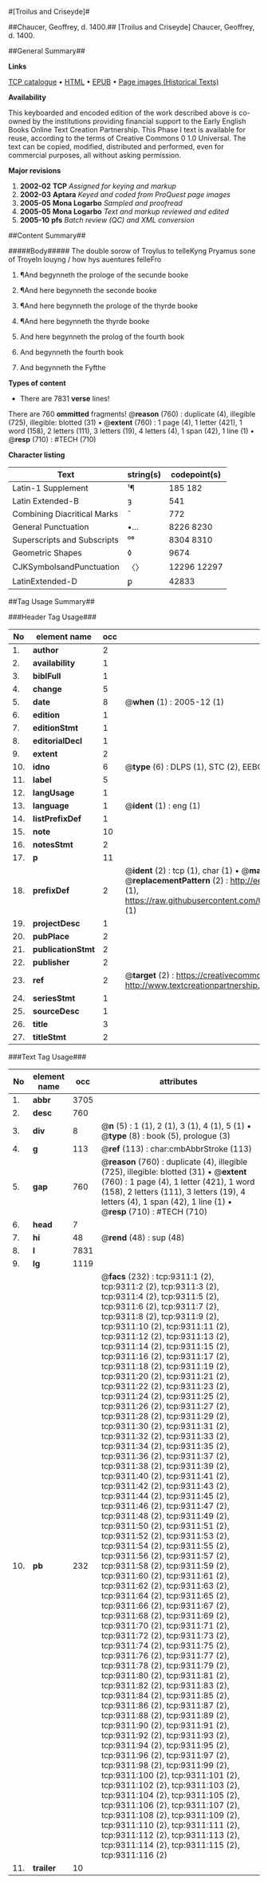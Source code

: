 #[Troilus and Criseyde]#

##Chaucer, Geoffrey, d. 1400.##
[Troilus and Criseyde]
Chaucer, Geoffrey, d. 1400.

##General Summary##

**Links**

[TCP catalogue](http://www.ota.ox.ac.uk/tcp/)  • 
[HTML](http://tei.it.ox.ac.uk/tcp/Texts-HTML/free/A18/A18561.html)  • 
[EPUB](http://tei.it.ox.ac.uk/tcp/Texts-EPUB/free/A18/A18561.epub) • 
[Page images (Historical Texts)](https://data.historicaltexts.jisc.ac.uk/view?pubId=eebo-99844494e&pageId=eebo-99844494e-9311-1)

**Availability**

This keyboarded and encoded edition of the
	       work described above is co-owned by the institutions
	       providing financial support to the Early English Books
	       Online Text Creation Partnership. This Phase I text is
	       available for reuse, according to the terms of Creative
	       Commons 0 1.0 Universal. The text can be copied,
	       modified, distributed and performed, even for
	       commercial purposes, all without asking permission.

**Major revisions**

1. __2002-02__ __TCP__ *Assigned for keying and markup*
1. __2002-03__ __Aptara__ *Keyed and coded from ProQuest page images*
1. __2005-05__ __Mona Logarbo__ *Sampled and proofread*
1. __2005-05__ __Mona Logarbo__ *Text and markup reviewed and edited*
1. __2005-10__ __pfs__ *Batch review (QC) and XML conversion*

##Content Summary##

#####Body#####
The double sorow of Troylus to telleKyng Pryamus sone of TroyeIn louyng / how hys auentures felleFro
1. ¶And begynneth the prologe of the
secunde booke

1. ¶And here begynneth the seconde booke

1. ¶And here begynneth the prologe of
the thyrde booke

1. ¶And here begynneth the thyrde booke

1. And here begynneth the prolog of the fourth
book

1. And begynneth the fourth book

1. And begynneth the Fyfthe

**Types of content**

  * There are 7831 **verse** lines!

There are 760 **ommitted** fragments! 
 @__reason__ (760) : duplicate (4), illegible (725), illegible: blotted (31)  •  @__extent__ (760) : 1 page (4), 1 letter (421), 1 word (158), 2 letters (111), 3 letters (19), 4 letters (4), 1 span (42), 1 line (1)  •  @__resp__ (710) : #TECH (710)

**Character listing**


|Text|string(s)|codepoint(s)|
|---|---|---|
|Latin-1 Supplement|¹¶|185 182|
|Latin Extended-B|ȝ|541|
|Combining             Diacritical Marks|̄|772|
|General Punctuation|•…|8226 8230|
|Superscripts             and Subscripts|⁰⁶|8304 8310|
|Geometric Shapes|◊|9674|
|CJKSymbolsandPunctuation|〈〉|12296 12297|
|LatinExtended-D|ꝑ|42833|

##Tag Usage Summary##

###Header Tag Usage###

|No|element name|occ|attributes|
|---|---|---|---|
|1.|__author__|2||
|2.|__availability__|1||
|3.|__biblFull__|1||
|4.|__change__|5||
|5.|__date__|8| @__when__ (1) : 2005-12 (1)|
|6.|__edition__|1||
|7.|__editionStmt__|1||
|8.|__editorialDecl__|1||
|9.|__extent__|2||
|10.|__idno__|6| @__type__ (6) : DLPS (1), STC (2), EEBO-CITATION (1), PROQUEST (1), VID (1)|
|11.|__label__|5||
|12.|__langUsage__|1||
|13.|__language__|1| @__ident__ (1) : eng (1)|
|14.|__listPrefixDef__|1||
|15.|__note__|10||
|16.|__notesStmt__|2||
|17.|__p__|11||
|18.|__prefixDef__|2| @__ident__ (2) : tcp (1), char (1)  •  @__matchPattern__ (2) : ([0-9\-]+):([0-9IVX]+) (1), (.+) (1)  •  @__replacementPattern__ (2) : http://eebo.chadwyck.com/downloadtiff?vid=$1&page=$2 (1), https://raw.githubusercontent.com/textcreationpartnership/Texts/master/tcpchars.xml#$1 (1)|
|19.|__projectDesc__|1||
|20.|__pubPlace__|2||
|21.|__publicationStmt__|2||
|22.|__publisher__|2||
|23.|__ref__|2| @__target__ (2) : https://creativecommons.org/publicdomain/zero/1.0/ (1), http://www.textcreationpartnership.org/docs/. (1)|
|24.|__seriesStmt__|1||
|25.|__sourceDesc__|1||
|26.|__title__|3||
|27.|__titleStmt__|2||


###Text Tag Usage###

|No|element name|occ|attributes|
|---|---|---|---|
|1.|__abbr__|3705||
|2.|__desc__|760||
|3.|__div__|8| @__n__ (5) : 1 (1), 2 (1), 3 (1), 4 (1), 5 (1)  •  @__type__ (8) : book (5), prologue (3)|
|4.|__g__|113| @__ref__ (113) : char:cmbAbbrStroke (113)|
|5.|__gap__|760| @__reason__ (760) : duplicate (4), illegible (725), illegible: blotted (31)  •  @__extent__ (760) : 1 page (4), 1 letter (421), 1 word (158), 2 letters (111), 3 letters (19), 4 letters (4), 1 span (42), 1 line (1)  •  @__resp__ (710) : #TECH (710)|
|6.|__head__|7||
|7.|__hi__|48| @__rend__ (48) : sup (48)|
|8.|__l__|7831||
|9.|__lg__|1119||
|10.|__pb__|232| @__facs__ (232) : tcp:9311:1 (2), tcp:9311:2 (2), tcp:9311:3 (2), tcp:9311:4 (2), tcp:9311:5 (2), tcp:9311:6 (2), tcp:9311:7 (2), tcp:9311:8 (2), tcp:9311:9 (2), tcp:9311:10 (2), tcp:9311:11 (2), tcp:9311:12 (2), tcp:9311:13 (2), tcp:9311:14 (2), tcp:9311:15 (2), tcp:9311:16 (2), tcp:9311:17 (2), tcp:9311:18 (2), tcp:9311:19 (2), tcp:9311:20 (2), tcp:9311:21 (2), tcp:9311:22 (2), tcp:9311:23 (2), tcp:9311:24 (2), tcp:9311:25 (2), tcp:9311:26 (2), tcp:9311:27 (2), tcp:9311:28 (2), tcp:9311:29 (2), tcp:9311:30 (2), tcp:9311:31 (2), tcp:9311:32 (2), tcp:9311:33 (2), tcp:9311:34 (2), tcp:9311:35 (2), tcp:9311:36 (2), tcp:9311:37 (2), tcp:9311:38 (2), tcp:9311:39 (2), tcp:9311:40 (2), tcp:9311:41 (2), tcp:9311:42 (2), tcp:9311:43 (2), tcp:9311:44 (2), tcp:9311:45 (2), tcp:9311:46 (2), tcp:9311:47 (2), tcp:9311:48 (2), tcp:9311:49 (2), tcp:9311:50 (2), tcp:9311:51 (2), tcp:9311:52 (2), tcp:9311:53 (2), tcp:9311:54 (2), tcp:9311:55 (2), tcp:9311:56 (2), tcp:9311:57 (2), tcp:9311:58 (2), tcp:9311:59 (2), tcp:9311:60 (2), tcp:9311:61 (2), tcp:9311:62 (2), tcp:9311:63 (2), tcp:9311:64 (2), tcp:9311:65 (2), tcp:9311:66 (2), tcp:9311:67 (2), tcp:9311:68 (2), tcp:9311:69 (2), tcp:9311:70 (2), tcp:9311:71 (2), tcp:9311:72 (2), tcp:9311:73 (2), tcp:9311:74 (2), tcp:9311:75 (2), tcp:9311:76 (2), tcp:9311:77 (2), tcp:9311:78 (2), tcp:9311:79 (2), tcp:9311:80 (2), tcp:9311:81 (2), tcp:9311:82 (2), tcp:9311:83 (2), tcp:9311:84 (2), tcp:9311:85 (2), tcp:9311:86 (2), tcp:9311:87 (2), tcp:9311:88 (2), tcp:9311:89 (2), tcp:9311:90 (2), tcp:9311:91 (2), tcp:9311:92 (2), tcp:9311:93 (2), tcp:9311:94 (2), tcp:9311:95 (2), tcp:9311:96 (2), tcp:9311:97 (2), tcp:9311:98 (2), tcp:9311:99 (2), tcp:9311:100 (2), tcp:9311:101 (2), tcp:9311:102 (2), tcp:9311:103 (2), tcp:9311:104 (2), tcp:9311:105 (2), tcp:9311:106 (2), tcp:9311:107 (2), tcp:9311:108 (2), tcp:9311:109 (2), tcp:9311:110 (2), tcp:9311:111 (2), tcp:9311:112 (2), tcp:9311:113 (2), tcp:9311:114 (2), tcp:9311:115 (2), tcp:9311:116 (2)|
|11.|__trailer__|10||
